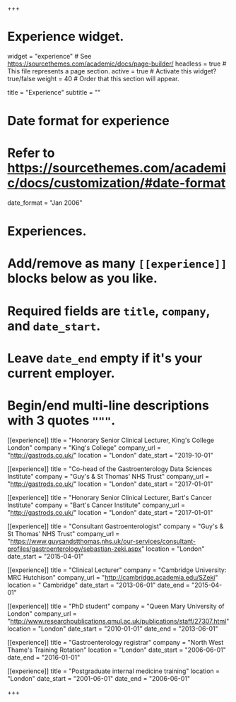 +++
# Experience widget.
widget = "experience"  # See https://sourcethemes.com/academic/docs/page-builder/
headless = true  # This file represents a page section.
active = true  # Activate this widget? true/false
weight = 40  # Order that this section will appear.

title = "Experience"
subtitle = ""

# Date format for experience
#   Refer to https://sourcethemes.com/academic/docs/customization/#date-format
date_format = "Jan 2006"

# Experiences.
#   Add/remove as many `[[experience]]` blocks below as you like.
#   Required fields are `title`, `company`, and `date_start`.
#   Leave `date_end` empty if it's your current employer.
#   Begin/end multi-line descriptions with 3 quotes `"""`.
[[experience]]
  title = "Honorary Senior Clinical Lecturer, King's College London"
  company = "King's College"
  company_url = "http://gastrods.co.uk/"
  location = "London"
  date_start = "2019-10-01"
  
[[experience]]
  title = "Co-head of the Gastroenterology Data Sciences Institute"
  company = "Guy's & St Thomas' NHS Trust"
  company_url = "http://gastrods.co.uk/"
  location = "London"
  date_start = "2017-01-01"
  
[[experience]]
  title = "Honorary Senior Clinical Lecturer, Bart's Cancer Institute"
  company = "Bart's Cancer Institute"
  company_url = "http://gastrods.co.uk/"
  location = "London"
  date_start = "2017-01-01"
  
[[experience]]
  title = "Consultant Gastroenterologist"
  company = "Guy's & St Thomas' NHS Trust"
  company_url = "https://www.guysandstthomas.nhs.uk/our-services/consultant-profiles/gastroenterology/sebastian-zeki.aspx"
  location = "London"
  date_start = "2015-04-01"

[[experience]]
  title = "Clinical Lecturer"
  company = "Cambridge University: MRC Hutchison"
  company_url = "http://cambridge.academia.edu/SZeki"
  location = " Cambridge"
  date_start = "2013-06-01"
  date_end = "2015-04-01"

[[experience]]
  title = "PhD student"
  company = "Queen Mary University of London"
  company_url = "http://www.researchpublications.qmul.ac.uk/publications/staff/27307.html"
  location = "London"
  date_start = "2010-01-01"
  date_end = "2013-06-01"

[[experience]]
  title = "Gastroenterology registrar"
  company = "North West Thame's Training Rotation"
  location = "London"
  date_start = "2006-06-01"
  date_end = "2016-01-01"

[[experience]]
  title = "Postgraduate internal medicine training"
  location = "London"
  date_start = "2001-06-01"
  date_end = "2006-06-01"

+++
